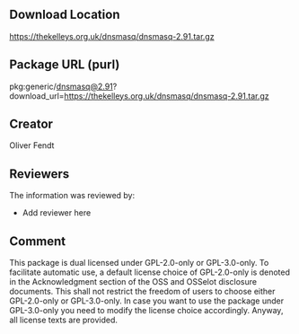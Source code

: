 ## Download Location

https://thekelleys.org.uk/dnsmasq/dnsmasq-2.91.tar.gz

## Package URL (purl)

pkg:generic/dnsmasq@2.91?download_url=https://thekelleys.org.uk/dnsmasq/dnsmasq-2.91.tar.gz

## Creator

Oliver Fendt

## Reviewers

The information was reviewed by:

* Add reviewer here

## Comment

This package is dual licensed under GPL-2.0-only or GPL-3.0-only. To facilitate automatic use, a default license choice of GPL-2.0-only is denoted in the Acknowledgment section of the OSS and OSSelot disclosure documents. This shall not restrict the freedom of users to choose either GPL-2.0-only or GPL-3.0-only. In case you want to use the package under GPL-3.0-only you need to modify the license choice accordingly. Anyway, all license texts are provided.